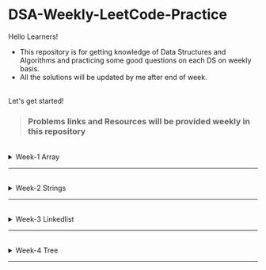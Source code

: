 # DSA-Weekly-LeetCode-Practice

Hello Learners!

- This repository is for getting knowledge of Data Structures and Algorithms and practicing some good questions on each DS on weekly basis.
- All the solutions will be updated by me after end of week.

<br/>
Let's get started!

<br/>

> ### Problems links and Resources will be provided weekly in this repository

<br/>

<details>

<summary> Week-1 Array</summary>
<br/>
<blockquote>
<details>
<summary>Learning Resources</summary>

- Array Data Structre [(Best Article)](https://www.scaler.com/topics/data-structures/array-data-structure/)

- If after reading this article you are still not getting the concept then practice easy questions on HackerRank to get an Idea.

- Now you can practice these questions.

</details>
</blockquote>
</br>

> **Easy**

<ul>
<li>
<details>
<summary>Problems</summary>

- Problem 1 **[Link](https://leetcode.com/problems/two-sum/)**

- Problem 2 **[Link](https://leetcode.com/problems/best-time-to-buy-and-sell-stock/)**

- Problem 3 **[Link](https://leetcode.com/problems/merge-sorted-array/)**
- Problem 4 **[Link](https://leetcode.com/problems/move-zeroes/)**
- Problem 5 **[Link](https://leetcode.com/problems/best-time-to-buy-and-sell-stock-ii/)**
- Problem 6 **[Link](https://leetcode.com/problems/running-sum-of-1d-array/)**
- Problem 7 **[Link](https://leetcode.com/problems/find-pivot-index/)**
- Problem 8 **[Link](https://leetcode.com/problems/majority-element/)**
- Problem 9 **[Link](https://leetcode.com/problems/fibonacci-number/)**

- Problem 10 **[Link](https://leetcode.com/problems/squares-of-a-sorted-array/)**

- Problem 11 **[Link](https://leetcode.com/problems/pascals-triangle/)**

- Problem 12 **[Link](https://leetcode.com/problems/remove-duplicates-from-sorted-array/)**

</details>
</li>
</ul>

> Medium

<ul>
<li>
<details>
<summary>Problems</summary>

- Problem 1 **[Link](https://leetcode.com/problems/merge-intervals/)**

- Problem 2 **[Link](https://leetcode.com/problems/3sum/)**

- Problem 3 **[Link](https://leetcode.com/problems/product-of-array-except-self/)**
- Problem 4 **[Link](https://leetcode.com/problems/insert-delete-getrandom-o1/)**
- Problem 5 **[Link](https://leetcode.com/problems/subarray-sum-equals-k/)**
- Problem 6 **[Link](https://leetcode.com/problems/next-permutation/)**
- Problem 7 **[Link](https://leetcode.com/problems/spiral-matrix/)**
- Problem 8 **[Link](https://leetcode.com/problems/container-with-most-water/)**
- Problem 9 **[Link](https://leetcode.com/problems/rotate-image/)**
- Problem 10 **[Link](https://leetcode.com/problems/word-search/)** (Requires Knowledge of DFS and BFS -> You may leave this problem or learn BFS and DFS)

</details>
</li>
</ul>

> Hard

<ul>
<li>
<details>
<summary>Problems</summary>

- Problem 1 **[Link](https://leetcode.com/problems/first-missing-positive/)**

- Problem 2 **[Link](https://leetcode.com/problems/largest-rectangle-in-histogram/)**

- Problem 3 **[Link](https://leetcode.com/problems/insert-delete-getrandom-o1-duplicates-allowed/)**
- Problem 4 **[Link](https://leetcode.com/problems/best-time-to-buy-and-sell-stock-iii/)**
- Problem 5 **[Link](https://leetcode.com/problems/max-value-of-equation/)**
</details>
</li>
</ul>

> Extra Problems

<ul>
<li>
<details>
<summary>Problems</summary>

- Problem 1 **[Link](https://leetcode.com/problems/3sum-closest/)**

- Problem 2 **[Link](https://leetcode.com/problems/game-of-life/)**

- Problem 3 **[Link](https://leetcode.com/problems/pairs-of-songs-with-total-durations-divisible-by-60/)**
- Problem 4 **[Link](https://leetcode.com/problems/4sum/)**
- Problem 5 **[Link](https://leetcode.com/problems/find-the-duplicate-number/)**
- Problem 6 **[Link](https://leetcode.com/problems/combination-sum/)**
- Problem 7 **[Link](https://leetcode.com/problems/jump-game-ii/)**
- Problem 8 **[Link](https://leetcode.com/problems/maximum-points-you-can-obtain-from-cards/)**
- Problem 9 **[Link](https://leetcode.com/problems/maximum-area-of-a-piece-of-cake-after-horizontal-and-vertical-cuts/)**
- Problem 10 **[Link](https://leetcode.com/problems/max-area-of-island/)**
- Problem 11 **[Link](https://leetcode.com/problems/find-all-duplicates-in-an-array/)**
- Problem 12 **[Link](https://leetcode.com/problems/k-diff-pairs-in-an-array/)**
- Problem 13 **[Link](https://leetcode.com/problems/subsets/)**
- Problem 14 **[Link](https://leetcode.com/problems/invalid-transactions/)**
- Problem 15 **[Link](https://leetcode.com/problems/jump-game/)**
- Problem 16 **[Link](https://leetcode.com/problems/subarray-sums-divisible-by-k/)**
</details>
</li>
</ul>

</details>

---

<br/>

<details>

<summary> Week-2 Strings</summary>
<br/>
<blockquote>
<details>
<summary>Learning Resources</summary>

- String Data Structre [(Best Article)](https://www.scaler.com/topics/data-structures/string-in-data-structure/)

- Read this article and if still you have doubts then practice some easy questions on hackerrank.

- Now you can practice these questions.

</details>
</blockquote>
</br>

> **Easy**

<ul>
<li>
<details>
<summary>Problems</summary>

- Problem 1 **[Link](https://leetcode.com/problems/add-strings/)**

- Problem 2 **[Link](https://leetcode.com/problems/longest-common-prefix/)**

- Problem 3 **[Link](https://leetcode.com/problems/valid-palindrome-ii/)**
- Problem 4 **[Link](https://leetcode.com/problems/roman-to-integer/)**
- Problem 5 **[Link](https://leetcode.com/problems/implement-strstr/)**

</details>
</li>
</ul>

> Medium

<ul>
<li>
<details>
<summary>Problems</summary>

- Problem 1 **[Link](https://leetcode.com/problems/longest-substring-without-repeating-characters/)**

- Problem 2 **[Link](https://leetcode.com/problems/minimum-remove-to-make-valid-parentheses/)**

- Problem 3 **[Link](https://leetcode.com/problems/longest-palindromic-substring/)**
- Problem 4 **[Link](https://leetcode.com/problems/group-anagrams/)**
- Problem 5 **[Link](https://leetcode.com/problems/generate-parentheses/)**
- Problem 6 **[Link](https://leetcode.com/problems/basic-calculator-ii/)**
- Problem 7 **[Link](https://leetcode.com/problems/integer-to-roman/)**
- Problem 8 **[Link](https://leetcode.com/problems/reverse-words-in-a-string/)**
- Problem 9 **[Link](https://leetcode.com/problems/simplify-path/)**
- Problem 10 **[Link](https://leetcode.com/problems/zigzag-conversion/)**

</details>
</li>
</ul>

> Hard

<ul>
<li>
<details>
<summary>Problems</summary>

- Problem 1 **[Link](https://leetcode.com/problems/text-justification/)**

- Problem 2 **[Link](https://leetcode.com/problems/integer-to-english-words/)**

- Problem 3 **[Link](https://leetcode.com/problems/minimum-window-substring/)**
- Problem 4 **[Link](https://leetcode.com/problems/valid-number/)**
- Problem 5 **[Link](https://leetcode.com/problems/distinct-subsequences/)**
</details>
</li>
</ul>

> Extra Problems

<ul>
<li>
<details>
<summary>Problems</summary>

- Problem 1 **[Link](https://leetcode.com/problems/smallest-range-covering-elements-from-k-lists/)**

- Problem 2 **[Link](https://leetcode.com/problems/substring-with-concatenation-of-all-words/)**

</details>
</li>
</ul>

</details>

---

<br/>

<details>

<summary> Week-3 Linkedlist</summary>
<br/>
<blockquote>
<details>
<summary>Learning Resources</summary>

- Linkedlist Data Structre [(Best Article)](https://www.interviewbit.com/courses/programming/topics/linked-lists/)

- Read this article and if still you have doubts then practice some easy questions on hackerrank.

- Now you can practice these questions.

</details>
</blockquote>
</br>

> **Easy**

<ul>
<li>
<details>
<summary>Problems</summary>

- Problem 1 **[Link](https://leetcode.com/problems/delete-node-in-a-linked-list/)**

- Problem 2 **[Link](https://leetcode.com/problems/middle-of-the-linked-list/)**

- Problem 3 **[Link](https://leetcode.com/problems/convert-binary-number-in-a-linked-list-to-integer/)**
- Problem 4 **[Link](https://leetcode.com/problems/design-hashset/)**
- Problem 5 **[Link](https://leetcode.com/problems/design-hashmap/)**
- Problem 6 **[Link](https://leetcode.com/problems/reverse-linked-list/)**

- Problem 7 **[Link](https://leetcode.com/problems/merge-two-sorted-lists/)**

- Problem 8 **[Link](https://leetcode.com/problems/remove-duplicates-from-sorted-list/)**
- Problem 9 **[Link](https://leetcode.com/problems/intersection-of-two-linked-lists/)**
- Problem 10 **[Link](https://leetcode.com/problems/linked-list-cycle/)**
- Problem 11 **[Link](https://leetcode.com/problems/palindrome-linked-list/)**
- Problem 12 **[Link](https://leetcode.com/problems/remove-linked-list-elements/)**

</details>
</li>
</ul>

> Medium

<ul>
<li>
<details>
<summary>Problems</summary>

- Problem 1 **[Link](https://leetcode.com/problems/add-two-numbers)**

- Problem 2 **[Link](https://leetcode.com/problems/remove-nth-node-from-end-of-list)**

- Problem 3 **[Link](https://leetcode.com/problems/swap-nodes-in-pairs)**
- Problem 4 **[Link](https://leetcode.com/problems/rotate-list)**
- Problem 5 **[Link](https://leetcode.com/problems/remove-duplicates-from-sorted-list-ii)**
- Problem 6 **[Link](https://leetcode.com/problems/partition-list)**
- Problem 7 **[Link](https://leetcode.com/problems/reverse-linked-list-ii)**
- Problem 8 **[Link](https://leetcode.com/problems/convert-sorted-list-to-binary-search-tree)**
- Problem 9 **[Link](https://leetcode.com/problems/flatten-binary-tree-to-linked-list)**
- Problem 10 **[Link](https://leetcode.com/problems/populating-next-right-pointers-in-each-node-ii)**

</details>
</li>
</ul>

> Hard

<ul>
<li>
<details>
<summary>Problems</summary>

- Problem 1 **[Link](https://leetcode.com/problems/design-skiplist)**

- Problem 2 **[Link](https://leetcode.com/problems/lfu-cache)**

- Problem 3 **[Link](https://leetcode.com/problems/all-oone-data-structure)**
- Problem 4 **[Link](https://leetcode.com/problems/reverse-nodes-in-k-group)**
- Problem 5 **[Link](https://leetcode.com/problems/merge-k-sorted-lists)**
</details>
</li>
</ul>

> Extra Problems

<ul>
<li>
<details>
<summary>Problems</summary>

- Problem 1 **[Link](https://leetcode.com/problems/copy-list-with-random-pointer)**

- Problem 2 **[Link](https://leetcode.com/problems/linked-list-cycle-ii)**
- Problem 3 **[Link](https://leetcode.com/problems/reorder-list)**

- Problem 4 **[Link](https://leetcode.com/problems/lru-cache)**
- Problem 5 **[Link](https://leetcode.com/problems/insertion-sort-list)**

- Problem 6 **[Link](https://leetcode.com/problems/sort-list)**
- Problem 7 **[Link](https://leetcode.com/problems/odd-even-linked-list)**

- Problem 8 **[Link](https://leetcode.com/problems/design-twitter)**
- Problem 9 **[Link](https://leetcode.com/problems/linked-list-components)**

- Problem 10 **[Link](https://leetcode.com/problems/merge-in-between-linked-lists)**

</details>
</li>
</ul>

</details>

---

<br/>

<details>

<summary> Week-4 Tree</summary>
<br/>
<blockquote>
<details>
<summary>Learning Resources</summary>

- Linkedlist Data Structre [(Best Article)](https://www.scaler.com/topics/data-structures/tree-data-structure/)

- Youtube (Striver tree series)

- Practice

</details>
</blockquote>
</br>

> **Easy**

<ul>
<li>
<details>
<summary>Problems</summary>

- Problem 1 **[Link](https://leetcode.com/problems/diameter-of-binary-tree/)**

- Problem 2 **[Link](https://leetcode.com/problems/invert-binary-tree/)**

- Problem 3 **[Link](https://leetcode.com/problems/subtree-of-another-tree/)**

- Problem 4 **[Link](https://leetcode.com/problems/range-sum-of-bst/)**

- Problem 5 **[Link](https://leetcode.com/problems/symmetric-tree/)**

- Problem 6 **[Link](https://leetcode.com/problems/convert-sorted-array-to-binary-search-tree/)**

- Problem 7 **[Link](https://leetcode.com/problems/merge-two-binary-trees/)**

- Problem 8 **[Link](https://leetcode.com/problems/maximum-depth-of-binary-tree/)**

- Problem 9 **[Link](https://leetcode.com/problems/binary-tree-paths/)**

- Problem 10 **[Link](https://leetcode.com/problems/same-tree/)**

- Problem 11 **[Link](https://leetcode.com/problems/lowest-common-ancestor-of-a-binary-search-tree/)**

- Problem 12 **[Link](https://leetcode.com/problems/path-sum/)**

- Problem 13 **[Link](https://leetcode.com/problems/minimum-absolute-difference-in-bst/)**

- Problem 14 **[Link](https://leetcode.com/problems/sum-of-left-leaves/)**

- Problem 15 **[Link](https://leetcode.com/problems/balanced-binary-tree/)**

- Problem 16 **[Link](https://leetcode.com/problems/binary-tree-inorder-traversal/)**

</details>
</li>
</ul>

> Medium

<ul>
<li>
<details>
<summary>Problems</summary>

- Problem 1 **[Link](https://leetcode.com/problems/count-good-nodes-in-binary-tree/)**

- Problem 2 **[Link](https://leetcode.com/problems/lowest-common-ancestor-of-a-binary-tree/)**

- Problem 3 **[Link](https://leetcode.com/problems/binary-tree-right-side-view/)**

- Problem 4 **[Link](https://leetcode.com/problems/all-nodes-distance-k-in-binary-tree/)**

- Problem 5 **[Link](https://leetcode.com/problems/validate-binary-search-tree/)**

- Problem 6 **[Link](https://leetcode.com/problems/binary-tree-zigzag-level-order-traversal/)**

- Problem 7 **[Link](https://leetcode.com/problems/binary-search-tree-iterator/)**

- Problem 8 **[Link](https://leetcode.com/problems/binary-tree-level-order-traversal/)**

- Problem 9 **[Link](https://leetcode.com/problems/path-sum-iii/construct-binary-tree-from-preorder-and-postorder-traversal/)**

- Problem 10 **[Link](https://leetcode.com/problems/unique-binary-search-trees/)**

- Problem 11 **[Link](https://leetcode.com/problems/recover-binary-search-tree/)**

- Problem 12 **[Link](https://leetcode.com/problems/populating-next-right-pointers-in-each-node/)**

- Problem 13 **[Link](https://leetcode.com/problems/flatten-binary-tree-to-linked-list/)**

- Problem 14 **[Link](https://leetcode.com/problems/maximum-width-of-binary-tree/)**

- Problem 15 **[Link](https://leetcode.com/problems/unique-binary-search-trees-ii/)**

- Problem 16 **[Link](https://leetcode.com/problems/kth-smallest-element-in-a-bst/)**

- Problem 17 **[Link](https://leetcode.com/problems/redundant-connection/)**

</details>
</li>
</ul>

> Hard

<ul>
<li>
<details>
<summary>Problems</summary>

- Problem 1 **[Link](https://leetcode.com/problems/serialize-and-deserialize-binary-tree/)**

- Problem 2 **[Link](https://leetcode.com/problems/binary-tree-maximum-path-sum/)**

- Problem 3 **[Link](https://leetcode.com/problems/vertical-order-traversal-of-a-binary-tree/)**

- Problem 4 **[Link](https://leetcode.com/problems/binary-tree-cameras/)**

- Problem 5 **[Link](https://leetcode.com/problems/sum-of-distances-in-tree/)**

- Problem 6 **[Link](https://leetcode.com/problems/number-of-ways-to-reconstruct-a-tree/)**

- Problem 7 **[Link](https://leetcode.com/problems/redundant-connection-ii/)**

</details>
</li>
</ul>

</details>

---
